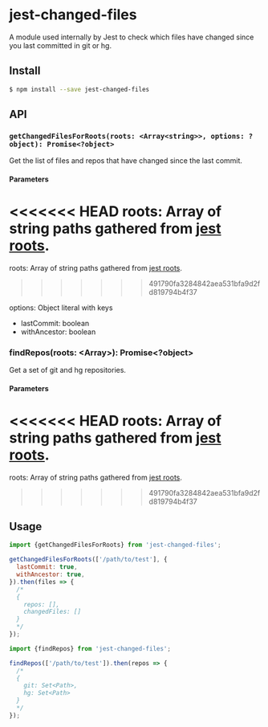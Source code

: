 # jest-changed-files

A module used internally by Jest to check which files have changed since you last committed in git or hg.

## Install

```sh
$ npm install --save jest-changed-files
```

## API

### `getChangedFilesForRoots(roots: <Array<string>>, options: ?object): Promise<?object>`

Get the list of files and repos that have changed since the last commit.

#### Parameters

<<<<<<< HEAD
roots: Array of string paths gathered from [jest roots](https://jestjs.io/docs/configuration#roots-arraystring).
=======
roots: Array of string paths gathered from [jest roots](https://jestjs.io/docs/configuration.html#roots-array-string).
>>>>>>> 491790fa3284842aea531bfa9d2fd819794b4f37

options: Object literal with keys

- lastCommit: boolean
- withAncestor: boolean

### findRepos(roots: <Array<string>>): Promise<?object>

Get a set of git and hg repositories.

#### Parameters

<<<<<<< HEAD
roots: Array of string paths gathered from [jest roots](https://jestjs.io/docs/configuration#roots-arraystring).
=======
roots: Array of string paths gathered from [jest roots](https://jestjs.io/docs/configuration.html#roots-array-string).
>>>>>>> 491790fa3284842aea531bfa9d2fd819794b4f37

## Usage

```javascript
import {getChangedFilesForRoots} from 'jest-changed-files';

getChangedFilesForRoots(['/path/to/test'], {
  lastCommit: true,
  withAncestor: true,
}).then(files => {
  /*
  {
    repos: [],
    changedFiles: []
  }
  */
});
```

```javascript
import {findRepos} from 'jest-changed-files';

findRepos(['/path/to/test']).then(repos => {
  /*
  {
    git: Set<Path>,
    hg: Set<Path>
  }
  */
});
```
